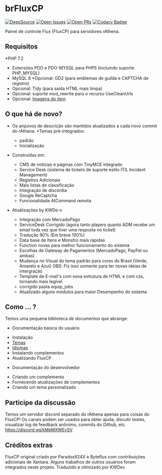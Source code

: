brFluxCP
======
[![DeepSource](https://app.deepsource.com/gh/rathena/FluxCP.svg/?label=active+issues&show_trend=true&token=nhkIfid6qRIZxl2INWaaV4Qb)](https://app.deepsource.com/gh/rathena/FluxCP/?ref=repository-badge)
[![Open Issues](https://img.shields.io/github/issues/rathena/FluxCP.svg?logo=github&logoWidth=18&color=yellow)](https://lgtm.com/projects/g/rathena/FluxCP/alerts/)
[![Open PRs](https://img.shields.io/github/issues-pr/rathena/FluxCP.svg?logo=github&logoWidth=18&color=blue)](https://lgtm.com/projects/g/rathena/FluxCP/alerts/)
[![Codacy Badge](https://app.codacy.com/project/badge/Grade/4d1c0a43c0864764b3d3dc5ed2d93192)](https://www.codacy.com/gh/rathena/FluxCP/dashboard?utm_source=github.com&amp;utm_medium=referral&amp;utm_content=rathena/FluxCP&amp;utm_campaign=Badge_Grade)

Painel de controle Flux (FluxCP) para servidores rAthena.

Requisitos
---------
*PHP 7.2
* Extensões PDO e PDO-MYSQL para PHP5 (incluindo suporte PHP_MYSQL)
* MySQL 8
*Opcional: GD2 (para emblemas de guilda e CAPTCHA de registro)
* Opcional: Tidy (para saída HTML mais limpa)
* Opcional: suporte mod_rewrite para o recurso UseCleanUrls
* Opcional: [Imagens do item](http://rathena.org/board/files/file/2509-item-images/)


O que há de novo?
---------
* Os arquivos de descrição são mantidos atualizados a cada novo commit do rAthena.
*Temas pré-integrados:
  - padrão
  - Inicialização

* Construídas em:
  - CMS de notícias e páginas com TinyMCE integrado
  - Service Desk (sistema de tickets de suporte estilo ITIL Incident Management)
  - Registros Adicionais
  - Mais listas de classificação
  - Integração de discórdia
  - Google ReCaptcha
  - Funcionalidade AtCommand remota

* Atualizações by KWDe-v

  - Integração com MercadoPago
  - ServiceDesk Corrigido (agora tanto players quanto ADM recebe um email toda vez que tiver uma resposta no ticket)
  - Tradução 90% (Em breve 100%)
  - Data base de Itens e Monstro mais rápidas
  - Function novas para melhor funcionamento do sistema
  - Escolhas de Gateway de Pagamentos (MercadoPago, PayPal ou ambas)
  - Mudança no Visual do tema padrão para cores do Brasil (Verde, Amarelo e Azul) OBS: Fiz isso somente para ter novas ideias de intergração
  - Template de E-mail's com nova estrutura de HTML e com css, tornando mais legível
  - corrigido pasta equip_jobs
  - Atualizado alguns módulos para maior Desempenho do sistema


Como ... ?
---------
Temos uma pequena biblioteca de documentos que abrange:
* Documentação básica do usuário
 - Instalação
 - [Temas](https://github.com/rathena/FluxCP/blob/master/doc/user_theme.md)
 - [Idiomas](https://github.com/rathena/FluxCP/blob/master/doc/user_lang.md)
 - Instalando complementos
 - Atualizando FluxCP

* Documentação do desenvolvedor
 - Criando um complemento
 - Fornecendo atualizações de complementos
 - Criando um tema personalizado


Participe da discussão
---------
Temos um servidor discord separado do rAthena apenas para coisas do FluxCP!
Os canais podem ser usados ​​para obter ajuda, discutir testes, visualizar log de feedback anônimo, commits do Github, etc.
https://discord.gg/kMeMXWEvSV


Créditos extras
---------
FluxCP original criado por Paradox924X e Byteflux com contribuições adicionais de Xantara.
Alguns trabalhos de outros usuários foram integrados neste projeto.
Traduzido e otimizado por KWDev
